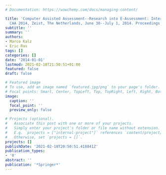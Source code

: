 ```yaml
---
# Documentation: https://wowchemy.com/docs/managing-content/

title: 'Computer Assisted Assessment--Research into E-Assessment: International Conference,
  CAA 2014, Zeist, The Netherlands, June 30--July 1, 2014. Proceedings'
subtitle: ''
summary: ''
authors:
- Marco Kalz
- Eric Ras
tags: []
categories: []
date: '2014-01-01'
lastmod: 2021-02-18T21:50:51+01:00
featured: false
draft: false

# Featured image
# To use, add an image named `featured.jpg/png` to your page's folder.
# Focal points: Smart, Center, TopLeft, Top, TopRight, Left, Right, BottomLeft, Bottom, BottomRight.
image:
  caption: ''
  focal_point: ''
  preview_only: false

# Projects (optional).
#   Associate this post with one or more of your projects.
#   Simply enter your project's folder or file name without extension.
#   E.g. `projects = ["internal-project"]` references `content/project/deep-learning/index.md`.
#   Otherwise, set `projects = []`.
projects: []
publishDate: '2021-02-18T20:50:51.418841Z'
publication_types:
- '0'
abstract: ''
publication: '*Springer*'
---
```

